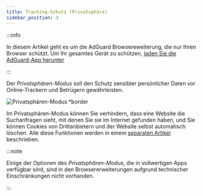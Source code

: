 ```yaml
---
title: Tracking-Schutz (Privatsphäre)
sidebar_position: 3
---
```


:::info

In diesem Artikel geht es um die AdGuard Browsereweiterung, die nur Ihren Browser schützt. Um Ihr gesamtes Gerät zu schützen, [laden Sie die AdGuard-App herunter](https://agrd.io/download-kb-adblock)

:::

Der _Privatsphären-Modus_ soll den Schutz sensibler persönlicher Daten vor Online-Trackern und Betrügern gewährleisten.

![Privatsphären-Modus \*border](https://cdn.adtidy.org/content/Kb/ad_blocker/browser_extension/ad_blocker_browser_extension_stealth_mode.png)

Im Privatsphären-Modus können Sie verhindern, dass eine Website die Suchanfragen sieht, mit denen Sie sie im Internet gefunden haben, und Sie können Cookies von Drittanbietern und der Website selbst automatisch löschen. Alle diese Funktionen werden in einem [separaten Artikel](/general/stealth-mode) beschrieben.

:::note

Einige der Optionen des _Privatsphären-Modus_, die in vollwertigen Apps verfügbar sind, sind in den Browsererweiterungen aufgrund technischer Einschränkungen nicht vorhanden.

:::
